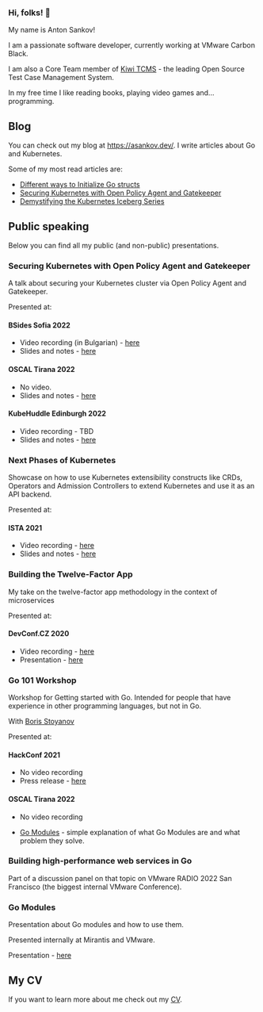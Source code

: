 ### Hi, folks! 👋

My name is Anton Sankov!

I am a passionate software developer, currently working at VMware Carbon Black.

I am also a Core Team member of [Kiwi TCMS](https://github.com/kiwitcms) - the leading Open Source Test Case Management System.

In my free time I like reading books, playing video games and... programming.

## Blog

You can check out my blog at <https://asankov.dev/>.
I write articles about Go and Kubernetes.

Some of my most read articles are:

- [Different ways to Initialize Go structs](https://asankov.dev/blog/2022/01/29/different-ways-to-initialize-go-structs/)
- [Securing Kubernetes with Open Policy Agent and Gatekeeper](https://asankov.dev/blog/2022/04/21/securing-kubernetes-with-open-policy-agent/)
- [Demystifying the Kubernetes Iceberg Series](https://asankov.dev/blog/2022/05/15/demystifying-the-kubernetes-iceberg-part-1/)

## Public speaking

Below you can find all my public (and non-public) presentations.

### Securing Kubernetes with Open Policy Agent and Gatekeeper

A talk about securing your Kubernetes cluster via Open Policy Agent and Gatekeeper.

Presented at:

#### BSides Sofia 2022

- Video recording (in Bulgarian) - [here]((https://youtu.be/JewdgJASVxI))
- Slides and notes - [here](https://github.com/asankov/securing-kubernetes-with-open-policy-agent/tree/main/2022/bsides-sofia)

#### OSCAL Tirana 2022

- No video.
- Slides and notes - [here](https://github.com/asankov/securing-kubernetes-with-open-policy-agent/tree/main/2022/oscal-tirana)

#### KubeHuddle Edinburgh 2022

- Video recording - TBD
- Slides and notes - [here](https://github.com/asankov/securing-kubernetes-with-open-policy-agent/blob/main/2022/kubehuddle-edinburgh)

### Next Phases of Kubernetes

Showcase on how to use Kubernetes extensibility constructs like CRDs, Operators and Admission Controllers to extend Kubernetes and use it as an API backend.

Presented at:

#### ISTA 2021

- Video recording - [here](https://youtu.be/fotjvAfnjGE?t=9091)
- Slides and notes - [here](https://github.com/asankov/kubernetes-extensibility)

### Building the Twelve-Factor App

My take on the twelve-factor app methodology in the context of microservices

Presented at:

#### DevConf.CZ 2020

- Video recording - [here](https://youtu.be/xyeXx2qtfLI)
- Presentation - [here](https://asankov.dev/twelve-factor-app/#/)

### Go 101 Workshop

Workshop for Getting started with Go.
Intended for people that have experience in other programming languages, but not in Go.

With [Boris Stoyanov](https://github.com/borisbsv)

Presented at:

#### HackConf 2021

- No video recording
- Press release - [here](https://hackconf.bg/news/hackconf-2021-online-edition-workshops-announcement/#go-101)

#### OSCAL Tirana 2022

- No video recording

- [Go Modules](https://asankov.org/go-modules) - simple explanation of what Go Modules are and what problem they solve.

### Building high-performance web services in Go

Part of a discussion panel on that topic on VMware RADIO 2022 San Francisco (the biggest internal VMware Conference).

### Go Modules

Presentation about Go modules and how to use them.

Presented internally at Mirantis and VMware.

Presentation - [here](https://asankov.dev/go-modules/#/)

## My CV

If you want to learn more about me check out my [CV](https://asankov.org/cv).

